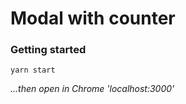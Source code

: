 # Modal with counter

### Getting started
```
yarn start
```

*...then open in Chrome 'localhost:3000'*
